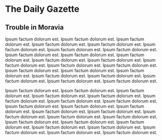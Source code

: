 # The Daily Gazette


Trouble in Moravia
------------------

Ipsum factum dolorum est. Ipsum factum dolorum est. Ipsum factum dolorum
est. Ipsum factum dolorum est. Ipsum factum dolorum est. Ipsum factum
dolorum est. Ipsum factum dolorum est. Ipsum factum dolorum est. Ipsum
factum dolorum est. Ipsum factum dolorum est. Ipsum factum dolorum est.
Ipsum factum dolorum est. Ipsum factum dolorum est. Ipsum factum dolorum
est. Ipsum factum dolorum est. Ipsum factum dolorum est. Ipsum factum
dolorum est. Ipsum factum dolorum est. Ipsum factum dolorum est. Ipsum
factum dolorum est. Ipsum factum dolorum est. Ipsum factum dolorum est.
Ipsum factum dolorum est. Ipsum factum dolorum est.

Ipsum factum dolorum est. Ipsum factum dolorum est. Ipsum factum dolorum
est. Ipsum factum dolorum est. Ipsum factum dolorum est. Ipsum factum
dolorum est. Ipsum factum dolorum est. Ipsum factum dolorum est. Ipsum
factum dolorum est. Ipsum factum dolorum est. Ipsum factum dolorum est.
Ipsum factum dolorum est. Ipsum factum dolorum est. Ipsum factum dolorum
est. Ipsum factum dolorum est. Ipsum factum dolorum est. Ipsum factum
dolorum est. Ipsum factum dolorum est. Ipsum factum dolorum est. Ipsum
factum dolorum est. Ipsum factum dolorum est. Ipsum factum dolorum est.
Ipsum factum dolorum est. Ipsum factum dolorum est.

